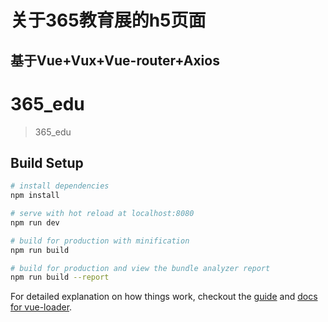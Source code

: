 关于365教育展的h5页面 <br>
=====
基于Vue+Vux+Vue-router+Axios
-------

# 365_edu

> 365_edu

## Build Setup

``` bash
# install dependencies
npm install

# serve with hot reload at localhost:8080
npm run dev

# build for production with minification
npm run build

# build for production and view the bundle analyzer report
npm run build --report
```

For detailed explanation on how things work, checkout the [guide](http://vuejs-templates.github.io/webpack/) and [docs for vue-loader](http://vuejs.github.io/vue-loader).

